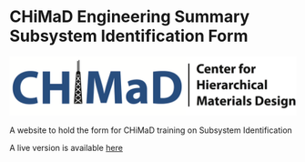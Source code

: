 # CHiMaD Engineering Summary Subsystem Identification Form

![CHiMaD logo](CHiMaD_Final_wname.png)

A website to hold the form for CHiMaD training on Subsystem Identification

A live version is available [here](https://ageller.github.io/CHiMaDEngineeringSummarySubsystemIdentificationForm/)

